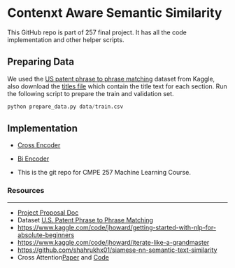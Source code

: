 # Contenxt Aware Semantic Similarity

This GitHub repo is part of 257 final project. It has all the code implementation and other helper scripts.

## Preparing Data
We used the [US patent phrase to phrase matching]( https://www.kaggle.com/competitions/us-patent-phrase-to-phrase-matching) dataset from Kaggle, also download the [titles file](https://www.kaggle.com/datasets/xhlulu/cpc-codes) which contain the title text for each section. Run the following script to prepare the train and validation set.

```python
python prepare_data.py data/train.csv
```

## Implementation

- [Cross Encoder](./cross_encoder_HF.ipynb)
- [Bi Encoder](./bi_encoder_ST.ipynb)

- This is the git repo for CMPE 257 Machine Learning Course.

### Resources
---
- [Project Proposal Doc](https://docs.google.com/document/d/1g0QzqaCswfreFEjupCt6V5stKHfmYMRoKg1mxsk5PwQ)
- Dataset [U.S. Patent Phrase to Phrase Matching](https://www.kaggle.com/competitions/us-patent-phrase-to-phrase-matching)
- https://www.kaggle.com/code/jhoward/getting-started-with-nlp-for-absolute-beginners
- https://www.kaggle.com/code/jhoward/iterate-like-a-grandmaster
- https://github.com/shahrukhx01/siamese-nn-semantic-text-similarity
- Cross Attention[Paper](https://arxiv.org/pdf/1603.07810.pdf) and [Code](https://github.com/andreasveit/conditional-similarity-networks)
